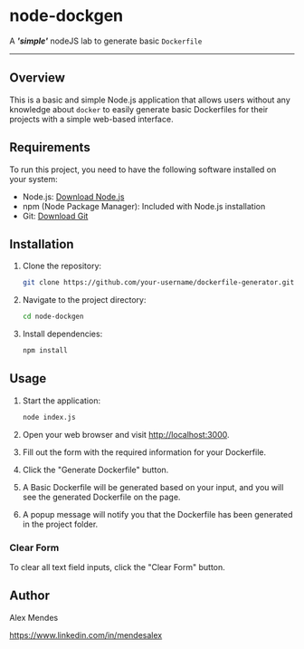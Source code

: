 # node-dockgen
A ***'simple'*** nodeJS lab to generate basic `Dockerfile`

---

## Overview

This is a basic and simple Node.js application that allows users without any knowledge about `docker` to easily generate basic Dockerfiles for their projects with a simple web-based interface.

## Requirements

To run this project, you need to have the following software installed on your system:

- Node.js: [Download Node.js](https://nodejs.org/)
- npm (Node Package Manager): Included with Node.js installation
- Git: [Download Git](https://git-scm.com/)

## Installation

1. Clone the repository:

    ```bash
    git clone https://github.com/your-username/dockerfile-generator.git
    ```

2. Navigate to the project directory:

    ```bash
    cd node-dockgen
    ```

3. Install dependencies:

    ```bash
    npm install
    ```

## Usage

1. Start the application:

    ```bash
    node index.js
    ```

2. Open your web browser and visit [http://localhost:3000](http://localhost:3000).

3. Fill out the form with the required information for your Dockerfile.

4. Click the "Generate Dockerfile" button.

5. A Basic Dockerfile will be generated based on your input, and you will see the generated Dockerfile on the page.

6. A popup message will notify you that the Dockerfile has been generated in the project folder.

### Clear Form

To clear all text field inputs, click the "Clear Form" button.

## Author

Alex Mendes

<https://www.linkedin.com/in/mendesalex>
